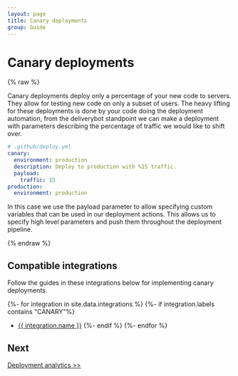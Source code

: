 ```yaml
---
layout: page
title: Canary deployments
group: Guide
---
```


# Canary deployments

{% raw %}

Canary deployments deploy only a percentage of your new code to servers. They
allow for testing new code on only a subset of users. The heavy lifting for
these deployments is done by your code doing the deployment automation, from
the deliverybot standpoint we can make a deployment with parameters describing
the percentage of traffic we would like to shift over.

```yaml
# .github/deploy.yml
canary:
  environment: production
  description: Deploy to production with %15 traffic.
  payload:
    traffic: 15
production:
  environment: production
```

In this case we use the payload parameter to allow specifying custom variables
that can be used in our deployment actions. This allows us to specify high level
parameters and push them throughout the deployment pipeline.

{% endraw %}

## Compatible integrations

Follow the guides in these integrations below for implementing canary
deployments.

{%- for integration in site.data.integrations %}
{%- if integration.labels contains "CANARY"%}
- [{{ integration.name }}](/docs/integrations/{{integration.id}})
{%- endif %}
{%- endfor %}

## Next

[Deployment analytics >>](/docs/guide/9-analytics/)
